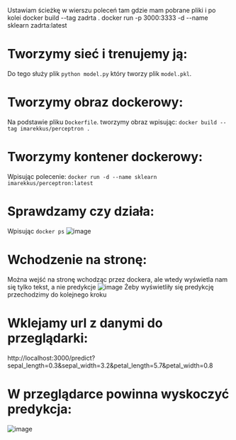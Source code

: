 Ustawiam ścieżkę w wierszu poleceń tam gdzie mam pobrane pliki i  po kolei
docker build --tag zadrta .
docker run -p 3000:3333 -d --name sklearn zadrta:latest

# Tworzymy sieć i trenujemy ją:

Do tego służy plik `python model.py` który tworzy plik `model.pkl`.

# Tworzymy obraz dockerowy:

Na podstawie pliku `Dockerfile`. tworzymy obraz wpisując: `docker build --tag imarekkus/perceptron .` 

# Tworzymy kontener dockerowy:

Wpisując polecenie: `docker run -d --name sklearn imarekkus/perceptron:latest`

# Sprawdzamy czy działa:

Wpisując `docker ps`
![image](https://user-images.githubusercontent.com/49692939/168680654-73dc885b-348c-4a10-9c19-044c5157f58e.png)


# Wchodzenie na stronę:

Można wejść na stronę wchodząc przez dockera, ale wtedy wyświetla nam się tylko tekst, a nie predykcje
![image](https://user-images.githubusercontent.com/49692939/168680505-c2965fc2-33ad-4abe-bb9a-b73efe10cc0c.png)
Żeby wyświetliły się predykcję przechodzimy do kolejnego kroku

# Wklejamy url z danymi do przeglądarki:

http://localhost:3000/predict?sepal_length=0.3&sepal_width=3.2&petal_length=5.7&petal_width=0.8

# W przeglądarce powinna wyskoczyć predykcja:
![image](https://user-images.githubusercontent.com/49692939/168679151-1a91c760-1fe8-4927-975e-af0599bfa528.png)

